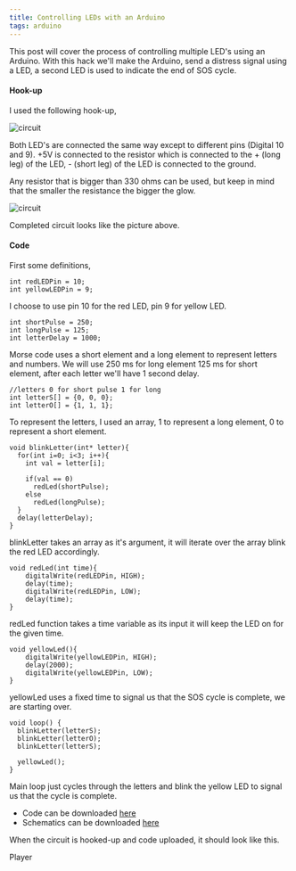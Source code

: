 ```yaml
---
title: Controlling LEDs with an Arduino
tags: arduino
---
```


This post will cover the process of controlling multiple LED's using an
Arduino. With this hack we'll make the Arduino, send a distress signal
using a LED, a second LED is used to indicate the end of SOS cycle.


#### Hook-up

I used the following hook-up,

![circuit](/images/post/arduino-led-circuit.jpeg)

Both LED's are connected the same way except to different pins (Digital
10 and 9). +5V is connected to the resistor which is connected to the +
(long leg) of the LED, - (short leg) of the LED is connected to the
ground.

Any resistor that is bigger than 330 ohms can be used, but keep in mind
that the smaller the resistance the bigger the glow.

![circuit](/images/post/arduino-led-circuit-2.jpeg)

Completed circuit looks like the picture above.

#### Code


First some definitions,

    int redLEDPin = 10;
    int yellowLEDPin = 9;

I choose to use pin 10 for the red LED, pin 9 for yellow LED.

    int shortPulse = 250;
    int longPulse = 125;
    int letterDelay = 1000;

Morse code uses a short element and a long element to represent letters
and numbers. We will use 250 ms for long element 125 ms for short
element, after each letter we'll have 1 second delay.

    //letters 0 for short pulse 1 for long
    int letterS[] = {0, 0, 0};
    int letterO[] = {1, 1, 1};

To represent the letters, I used an array, 1 to represent a long
element, 0 to represent a short element.

    void blinkLetter(int* letter){
      for(int i=0; i<3; i++){
        int val = letter[i];

        if(val == 0)
          redLed(shortPulse);
        else
          redLed(longPulse);
      }
      delay(letterDelay);
    }

blinkLetter takes an array as it's argument, it will iterate over the
array blink the red LED accordingly.

    void redLed(int time){
        digitalWrite(redLEDPin, HIGH);
        delay(time);
        digitalWrite(redLEDPin, LOW);
        delay(time);
    }

redLed function takes a time variable as its input it will keep the LED
on for the given time.

    void yellowLed(){
        digitalWrite(yellowLEDPin, HIGH);
        delay(2000);
        digitalWrite(yellowLEDPin, LOW);
    }

yellowLed uses a fixed time to signal us that the SOS cycle is complete,
we are starting over.

    void loop() { 
      blinkLetter(letterS);
      blinkLetter(letterO);
      blinkLetter(letterS);

      yellowLed();
    }

Main loop just cycles through the letters and blink the yellow LED to
signal us that the cycle is complete.

 - Code can be downloaded [here](/code/arduino/sos/sos.pde)
 - Schematics can be downloaded [here](/code/arduino/sos/sos.fz)

When the circuit is hooked-up and code uploaded, it should look like
this.

<p id='preview'>Player</p>
<script type='text/javascript' src='/swfobject.js'></script>
<script type='text/javascript'>
	var s1 = new SWFObject('/player.swf','player','400','300','9');
	s1.addParam('allowfullscreen','true');
	s1.addParam('allowscriptaccess','always');
	s1.addParam('flashvars','file=/video/arduino-led.mp4');
	s1.write('preview');
</script>
